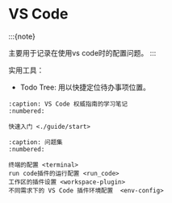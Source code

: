 # VS Code

:::{note}

主要用于记录在使用vs code时的配置问题。
:::

实用工具：

- Todo Tree: 用以快捷定位待办事项位置。

```{toctree}
:caption: VS Code 权威指南的学习笔记
:numbered:

快速入门 <./guide/start>

```

```{toctree}
:caption: 问题集
:numbered:

终端的配置 <terminal>
run code插件的运行配置 <run_code>
工作区的插件设置 <workspace-plugin>
不同需求下的 VS Code 插件环境配置  <env-config>
```
